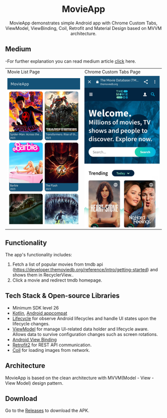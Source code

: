 <h1 align="center">MovieApp</h1>

<p align="center">  
 MovieApp demonstrates  simple Android app with Chrome Custom Tabs, ViewModel, ViewBinding, Coil, Retrofit and Material Design based on MVVM architecture.</p>
 
## Medium
-For further explanation you can read medium article [click](https://github.com/EsracanGungor/MovieApp/releases/tag/1.0.0) here.

<table>
  <tr>
    <td>Movie List Page</td>
     <td>Chrome Custom Tabs Page</td>
  </tr>
  <tr>
    <td><img src="/previews/movieAppHomepage.jpg" ></td>
    <td><img src="/previews/chromeCustomTabsPage.jpg" ></td>
  </tr>
  </table>
<table>

## Functionality
The app's functionality includes:
1. Fetch a list of popular movies from tmdb api (https://developer.themoviedb.org/reference/intro/getting-started) and shows them in RecyclerView.. 
2. Click a movie and redirect tmdb homepage. 

## Tech Stack & Open-source Libraries
- Minimum SDK level 26
- [Kotlin](https://kotlinlang.org/), [Android appcompat](https://developer.android.com/jetpack/androidx/releases/appcompat)
- [Lifecycle](https://developer.android.com/jetpack/androidx/releases/lifecycle) for observe Android lifecycles and handle UI states upon the lifecycle changes.
- [ViewModel](https://developer.android.com/topic/libraries/architecture/viewmodel) for manage UI-related data holder and lifecycle aware. Allows data to survive configuration changes such as screen rotations.
- [Android View Binding](https://developer.android.com/topic/libraries/view-binding)
- [Retrofit2](https://github.com/square/retrofit) for REST API communication.
- [Coil](https://github.com/coil-kt/coil) for loading images from network.
  
## Architecture
MovieApp is based on the clean architecture with MVVM(Model - View - View Model) design pattern.

## Download
Go to the [Releases](https://github.com/EsracanGungor/MovieApp/releases) to download the APK.
